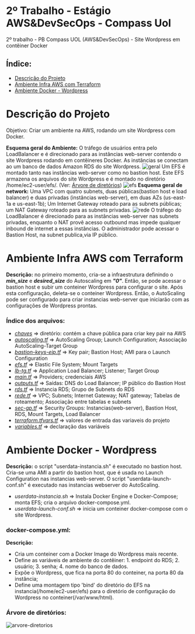 # 2º Trabalho - Estágio AWS&DevSecOps - Compass Uol
2º trabalho - PB Compass UOL (AWS&DevSecOps) - Site Wordpress em contêiner Docker
## Índice:
  - [Descrição do Projeto](#descricao-do-projeto)
  - [Ambiente Infra AWS com Terraform](#ambiente-infra-aws-com-terraform)
  - [Ambiente Docker - Wordpress](#ambiente-docker---wordpress)
# Descrição do Projeto
Objetivo: Criar um ambiente na AWS, rodando um site Wordpress com Docker. 

**Esquema geral do Ambiente:** O tráfego de usuários entra pelo LoadBalancer e é direcionado para as instâncias web-server contendo o site Wordpress rodando em contêineres Docker. 
As instâncias se conectam ao um banco de dados Amazon RDS do site Wordpress.
![geral](https://github.com/MuriloScheunemann/Compass2-Docker-Wordpress/assets/122695407/f7d6c1d2-a4b4-4459-97f6-746c2efecb2e)
Um EFS é montado tanto nas instâncias web-server como no bastion host. Este EFS armazena os arquivos do site Wordpress e é montado no diretório /home/ec2-user/efs/. (Ver: [Árvore de diretórios](#arvore-de-diretorios))
![efs](https://github.com/MuriloScheunemann/Compass2-Docker-Wordpress/assets/122695407/c4a81663-8bd3-4b56-9d02-34499b80a778)
**Esquema geral de network:** Uma VPC com quatro subnets, duas públicas(bastion host e load balancer) e duas privadas (instâncias web-server), em duas AZs (us-east-1a e us-east-1b);
Um Internet Gateway roteado para as subnets públicas; um NAT Gateway roteado para as subnets privadas.
![rede](https://github.com/MuriloScheunemann/Compass2-Docker-Wordpress/assets/122695407/666581cd-6cd4-4ef5-aaaf-4654a923a957)
O tráfego do LoadBalancer é direcionado para as instâncias web-server nas subnets privadas, enquanto o NAT provê acesso outbound mas impede qualquer inbound de internet a essas instâncias. 
O administrador pode acessar o Bastion Host, na subnet publica,via IP público.
# Ambiente Infra AWS com Terraform
**Descrição:** no primeiro momento, cria-se a infraestrutura definindo o ***min_size*** e ***desired_size*** do Autoscaling em ***"0"***. Então, se pode acessar o bastion host e subir um conteiner Wordpress para configurar o site.
Após esta configuração, deleta-se o conteiner Wordpress. Então, o AutoScaling pode ser configurado para criar instancias web-server que iniciarão com as configurações de Wordpress prontas.
### Índice dos arquivos:
  - *[chaves](/terraform/chaves)* => diretório: contém a chave pública para criar key pair na AWS
  - *[autoscaling.tf](/terraform/autoscaling.tf)* => AutoScaling Group; Launch Configuration; Associação AutoScaling-Target Group
  - *[bastion-keys-eip.tf](/terraform/bastion-keys-eip.tf)* => Key pair; Bastion Host; AMI para o Launch Configuration
  - *[efs.tf](/terraform/efs.tf)* => Elastic File System; Mount Targets
  - *[lb-tg.tf](/terraform/lb-tg.tf)* => Application Load Balancer; Listener; Target Group
  - *[main.tf](/terraform/main.tf)* => Providers; credenciais AWS
  - *[outputs.tf](/terraform/outputs.tf)* => Saídas: DNS do Load Balancer; IP público do Bastion Host
  - *[rds.tf](/terraform/rds.tf)* => Instancia RDS; Grupo de Subnets do RDS
  - *[rede.tf](/terraform/rede.tf)* => VPC; Subnets; Internet Gateway; NAT gateway; Tabelas de roteamento; Associação entre tabelas e subnets
  - *[sec-gp.tf](/terraform/sec-gp.tf)* => Security Groups: Instancias(web-server), Bastion Host, RDS, Mount Targets, Load Balancer
  - *[terraform.tfvars.tf](/terraform/terraform.tfvars.tf)* => valores de entrada das variaveis do projeto
  - *[variables.tf](/terraform/variables.tf)* => declaração das variáveis
# Ambiente Docker - Wordpress
**Descrição:** o script "userdata-instancia.sh" é executado no bastion host. Cria-se uma AMI a partir do bastion host, que é usada no Launch Configuration nas instancias web-server. 
O script "userdata-launch-conf.sh" é executado nas instancias webserver do AutoScaling.
- *userdata-instancia.sh* => Instala Docker Engine e Docker-Compose; monta EFS; cria o arquivo docker-compose.yml.
- *userdata-launch-conf.sh* => inicia um conteiner docker-compose com o site Wordpress.
### docker-compose.yml:
**Descrição:** 
- Cria um conteiner com a Docker Image do Wordpress mais recente. 
- Define as variáveis de ambiente do contêiner: 1. endpoint do RDS; 2. usuário; 3. senha; 4. nome do banco de dados. 
- Expõe o Wordpress, que fica na porta 80 do conteiner, na porta 80 da instância;
- Define uma montagem tipo 'bind' do diretório do EFS na instancia(/home/ec2-user/efs) para o diretório de configuração do Wordpress no conteiner(/var/www/html).
### Árvore de diretórios:
![arvore-diretorios](https://github.com/MuriloScheunemann/Compass2-Docker-Wordpress/assets/122695407/39793f97-c221-47a5-9558-b7884b08a0c7)
